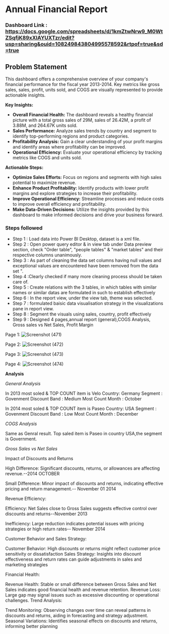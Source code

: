 
# Annual Financial Report


### Dashboard Link : https://docs.google.com/spreadsheets/d/1kmZtwNrw9_M0WtZSqfjK89xXlAYUXTzr/edit?usp=sharing&ouid=108249843804995578592&rtpof=true&sd=true

## Problem Statement

This dashboard offers a comprehensive overview of your company's financial performance for the fiscal year 2013-2014. Key metrics like gross sales, sales, profit, units sold, and COGS are visually represented to provide actionable insights.

**Key Insights:**

* **Overall Financial Health:** The dashboard reveals a healthy financial picture with a total gross sales of 29M, sales of 26.42M, a profit of 3.88M, and 264.67K units sold.
* **Sales Performance:** Analyze sales trends by country and segment to identify top-performing regions and product categories.
* **Profitability Analysis:** Gain a clear understanding of your profit margins and identify areas where profitability can be improved.
* **Operational Efficiency:** Evaluate your operational efficiency by tracking metrics like COGS and units sold.

**Actionable Steps:**

* **Optimize Sales Efforts:** Focus on regions and segments with high sales potential to maximize revenue.
* **Enhance Product Profitability:** Identify products with lower profit margins and explore strategies to increase their profitability.
* **Improve Operational Efficiency:** Streamline processes and reduce costs to improve overall efficiency and profitability.
* **Make Data-Driven Decisions:** Utilize the insights provided by this dashboard to make informed decisions and drive your business forward.



### Steps followed 

- Step 1 : Load data into Power BI Desktop, dataset is a xml file.
- Step 2 : Open power query editor & in view tab under Data preview section, check "Order table", "people tables" & "market tables" and their respective columns unanimously.
- Step 3 : As part of cleaning the data set columns having null values and exceptional values are encountered have been removed from the data set ".
- Step 4 :Clearly checked if many more cleaning process should be taken care of.
- Step 5 : Create relations with the 3 tables, in which tables with similar names or similar datas are formulated in such to establish effectively 
- Step 6 : In the report view, under the view tab, theme was selected.
- Step 7 : formulated baisic data visualisation strategy  in the visualizations pane in report view. 
- Step 8 : Segment the visuals using sales, country, profit effectively
- Step 9 : Designed 4 pages,annual report (general),COGS Analysis, Gross sales vs Net Sales, Profit Margin

Page 1:
![Screenshot (471)](https://github.com/user-attachments/assets/1a892817-21d6-48b3-95b1-80b20b068349)

Page 2:
![Screenshot (472)](https://github.com/user-attachments/assets/0f69632c-c32d-468e-b2a6-647d57e27021)

Page 3:
![Screenshot (473)](https://github.com/user-attachments/assets/d5e9c154-aec7-4425-a429-f91120ebb128)

Page 4:
![Screenshot (474)](https://github.com/user-attachments/assets/b252f418-7165-4218-a37c-1ec17354ef5e)


**Analysis**

*General Analysis*

In 2013 most soled & TOP COUNT 
item is Velo
Country: Germany
Segment : Govenment
Discount Band : Medium
Most Count Month : October

In 2014 most soled & TOP COUNT 
item is Paseo
Country: USA
Segment : Govenment
Discount Band : Low
Most Count Month : December

*COGS Analysis*

Same as Genral result. Top saled item is Paseo in country USA,the segment is Government.

*Gross Sales vs Net Sales*

Impact of Discounts and Returns
	
High Difference: Significant discounts, returns, or allowances are affecting revenue.--2014 OCTOBER

Small Difference: Minor impact of discounts and returns, indicating effective pricing and return management.-- November 01 2014

Revenue Efficiency:

Efficiency: Net Sales close to Gross Sales suggests effective control over discounts and returns--November 2013

Inefficiency: Large reduction indicates potential issues with pricing strategies or high return rates-- November 2014

Customer Behavior and Sales Strategy:

Customer Behavior: High discounts or returns might reflect customer price sensitivity or dissatisfaction
Sales Strategy: Insights into discount effectiveness and return rates can guide adjustments in sales and marketing strategies

Financial Health:

Revenue Health: Stable or small difference between Gross Sales and Net Sales indicates good financial health and revenue retention.
Revenue Loss: Large gap may signal issues such as excessive discounting or operational challenges.
Trend Analysis:

Trend Monitoring: Observing changes over time can reveal patterns in discounts and returns, aiding in forecasting and strategy adjustment.
Seasonal Variations: Identifies seasonal effects on discounts and returns, informing better planning



 